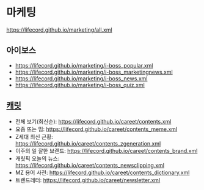 # 마케팅
https://lifecord.github.io/marketing/all.xml

## 아이보스
- https://lifecord.github.io/marketing/i-boss_popular.xml
- https://lifecord.github.io/marketing/i-boss_marketingnews.xml
- https://lifecord.github.io/marketing/i-boss_news.xml
- https://lifecord.github.io/marketing/i-boss_quiz.xml

## [캐릿](https://github.com/LIFECORD/careet)
- 전체 보기(최신순): https://lifecord.github.io/careet/contents.xml
- 요즘 뜨는 밈: https://lifecord.github.io/careet/contents_meme.xml
- Z세대 최신 근황: https://lifecord.github.io/careet/contents_zgeneration.xml
- 이주의 일 잘한 브랜드: https://lifecord.github.io/careet/contents_brand.xml
- 캐릿픽 오늘의 뉴스: https://lifecord.github.io/careet/contents_newsclipping.xml
- MZ 용어 사전: https://lifecord.github.io/careet/contents_dictionary.xml
- 트렌드레터: https://lifecord.github.io/careet/newsletter.xml
